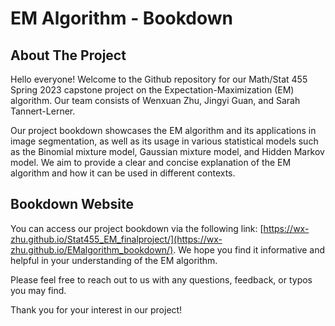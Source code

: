 # EM Algorithm - Bookdown

## About The Project
Hello everyone! Welcome to the Github repository for our Math/Stat 455 Spring 2023 capstone project on the Expectation-Maximization (EM) algorithm. Our team consists of Wenxuan Zhu, Jingyi Guan, and Sarah Tannert-Lerner.

Our project bookdown showcases the EM algorithm and its applications in image segmentation, as well as its usage in various statistical models such as the Binomial mixture model, Gaussian mixture model, and Hidden Markov model. We aim to provide a clear and concise explanation of the EM algorithm and how it can be used in different contexts.

## Bookdown Website
You can access our project bookdown via the following link: [https://wx-zhu.github.io/Stat455_EM_finalproject/](https://wx-zhu.github.io/EMalgorithm_bookdown/). We hope you find it informative and helpful in your understanding of the EM algorithm.

Please feel free to reach out to us with any questions, feedback, or typos you may find. 

Thank you for your interest in our project!

